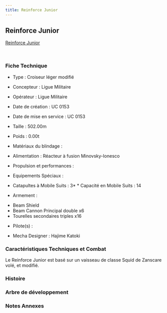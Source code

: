 ```yaml
---
title: Reinforce Junior
---
```


Reinforce Junior
----------------





[Reinforce Junior](javascript:change_image_m('images/stories/saga/vgundam/mechas/reinforce-junior.png');)

 

### Fiche Technique


- Type : Croiseur léger modifié
  
- Concepteur : Ligue Militaire
  
- Opérateur : Ligue Militaire
  
- Date de création : UC 0153
  
- Date de mise en service : UC 0153
  
- Taille : 502.00m
  
- Poids : 0.00t
  
- Matériaux du blindage : 
  
- Alimentation : Réacteur à fusion Minovsky-Ionesco
  
- Propulsion et performances : 
  
- Equipements Spéciaux :


* Catapultes à Mobile Suits : 3* * Capacité en Mobile Suits : 14


- Armement :


* Beam Shield
* Beam Cannon Principal double x6
* Tourelles secondaires triples x16


- Pilote(s) : 





- Mecha Designer : Hajime Katoki


### Caractéristiques Techniques et Combat


Le Reinforce Junior est basé sur un vaisseau de classe Squid de Zanscare volé, et modifié. 


### Histoire


### Arbre de développement


### Notes Annexes


